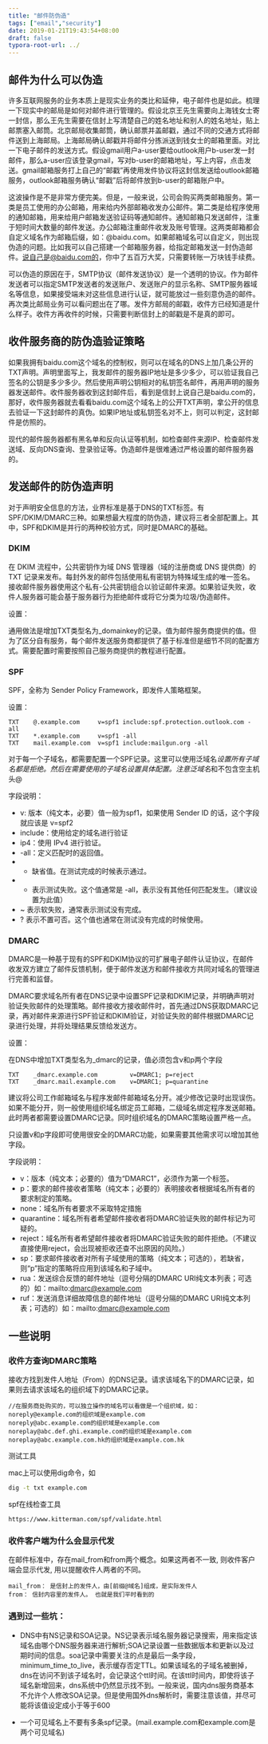 ```yaml
---
title: "邮件防伪造"
tags: ["email","security"]
date: 2019-01-21T19:43:54+08:00
draft: false
typora-root-url: ../
---
```


## 邮件为什么可以伪造

许多互联网服务的业务本质上是现实业务的类比和延伸，电子邮件也是如此。梳理一下现实中的邮局是如何对邮件进行管理的。假设北京王先生需要向上海钱女士寄一封信，那么王先生需要在信封上写清楚自己的姓名地址和别人的姓名地址，贴上邮票塞入邮筒。北京邮局收集邮筒，确认邮票并盖邮戳，通过不同的交通方式将邮件送到上海邮局。上海邮局确认邮戳并将邮件分拣派送到钱女士的邮箱里面。对比一下电子邮件的发送方式。假设gmail用户a-user要给outlook用户b-user发一封邮件，那么a-user应该登录gmail，写对b-user的邮箱地址，写上内容，点击发送。gmail邮箱服务打上自己的“邮戳”再使用发件协议将这封信发送给outlook邮箱服务，outlook邮箱服务确认“邮戳”后将邮件放到b-user的邮箱账户中。

这波操作是不是非常方便完美。但是，一般来说，公司会购买两类邮箱服务。第一类是员工使用的办公邮箱，用来给内外部邮箱收发办公邮件。第二类是给程序使用的通知邮箱，用来给用户邮箱发送验证码等通知邮件。通知邮箱只发送邮件，注重于短时间大数量的邮件发送。办公邮箱注重邮件收发及账号管理。这两类邮箱都会自定义域名作为邮箱后缀，如：@baidu.com。如果邮箱域名可以自定义，则出现伪造的问题。比如我可以自己搭建一个邮箱服务器，给指定邮箱发送一封伪造邮件。说自己是@baidu.com的，你中了五百万大奖，只需要转账一万块钱手续费。

可以伪造的原因在于，SMTP协议（邮件发送协议）是一个透明的协议。作为邮件发送者可以指定SMTP发送者的发送账户、发送账户的显示名称、SMTP服务器域名等信息，如果接受端未对这些信息进行认证，就可能放过一些刻意伪造的邮件。再次类比邮局业务可以看问题出在了哪。发件方邮局的邮戳，收件方已经知道是什么样子。收件方再收件的时候，只需要判断信封上的邮戳是不是真的即可。

## 收件服务商的防伪造验证策略

如果我拥有baidu.com这个域名的控制权，则可以在域名的DNS上加几条公开的TXT声明。声明里面写上，我发邮件的服务器IP地址是多少多少，可以验证我自己签名的公钥是多少多少。然后使用声明公钥相对的私钥签名邮件，再用声明的服务器发送邮件。收件服务器收到这封邮件后，看到是信封上说自己是baidu.com的，那好，收件服务器就去看看baidu.com这个域名上的公开TXT声明，拿公开的信息去验证一下这封邮件的真伪。如果IP地址或私钥签名对不上，则可以判定，这封邮件是仿照的。

现代的邮件服务器都有黑名单和反向认证等机制，如检查邮件来源IP、检查邮件发送域、反向DNS查询、登录验证等。伪造邮件是很难通过严格设置的邮件服务器的。


## 发送邮件的防伪造声明

对于声明安全信息的方法，业界标准是基于DNS的TXT标签。有SPF/DKIM/DMARC三种。如果想最大程度的防伪造，建议将三者全部配置上。其中，SPF和DKIM是并行的两种校验方式，同时是DMARC的基础。

### DKIM

在 DKIM 流程中，公共密钥作为域 DNS 管理器（域的注册商或 DNS 提供商）的 TXT 记录来发布。每封外发的邮件包括使用私有密钥为特殊域生成的唯一签名。接收邮件服务器使用这个私有-公共密钥组合以验证邮件来源。如果验证失败，收件人服务器可能会基于服务器行为拒绝邮件或将它分类为垃圾/伪造邮件。

设置：

通用做法是增加TXT类型名为_domainkey的记录。值为邮件服务商提供的值。但为了区分自有服务，每个邮件发送服务商都提供了基于标准但是细节不同的配置方式。需要配置时需要按照自己服务商提供的教程进行配置。


### SPF

SPF，全称为 Sender Policy Framework，即发件人策略框架。

设置：
```
TXT    @.example.com     v=spf1 include:spf.protection.outlook.com -all
TXT    *.example.com     v=spf1 -all
TXT    mail.example.com  v=spf1 include:mailgun.org -all
```
对于每一个子域名，都需要配置一个SPF记录。这里可以使用泛域名*设置所有子域名都是拒绝。然后在需要使用的子域名设置具体配置。注意泛域名*和不包含空主机头@

字段说明：

- v: 版本（纯文本，必要）值一般为spf1，如果使用 Sender ID 的话，这个字段就应该是 v=spf2
- include：使用给定的域名进行验证
- ip4：使用 IPv4 进行验证。
- -all：定义匹配时的返回值。 
- + 缺省值。在测试完成的时候表示通过。
- - 表示测试失败。这个值通常是 -all，表示没有其他任何匹配发生。（建议设置为此值）
- ~ 表示软失败，通常表示测试没有完成。
- ? 表示不置可否。这个值也通常在测试没有完成的时候使用。 



### DMARC

DMARC是一种基于现有的SPF和DKIM协议的可扩展电子邮件认证协议，在邮件收发双方建立了邮件反馈机制，便于邮件发送方和邮件接收方共同对域名的管理进行完善和监督。

DMARC要求域名所有者在DNS记录中设置SPF记录和DKIM记录，并明确声明对验证失败邮件的处理策略。邮件接收方接收邮件时，首先通过DNS获取DMARC记录，再对邮件来源进行SPF验证和DKIM验证，对验证失败的邮件根据DMARC记录进行处理，并将处理结果反馈给发送方。

设置：

在DNS中增加TXT类型名为_dmarc的记录，值必须包含v和p两个字段
```
TXT    _dmarc.example.com         v=DMARC1; p=reject
TXT    _dmarc.mail.example.com    v=DMARC1; p=quarantine
```
建议将公司工作邮箱域名与程序发邮件邮箱域名分开。减少修改记录时出现误伤。如果不能分开，则一般使用组织域名绑定员工邮箱，二级域名绑定程序发送邮箱。此时两者都需要设置DMARC记录。同时组织域名的DMARC策略设置严格一点。 

只设置v和p字段即可使用很安全的DMARC功能，如果需要其他需求可以增加其他字段。

字段说明：

- v：版本（纯文本；必要的）值为“DMARC1”，必须作为第一个标签。
- p：要求的邮件接收者策略（纯文本；必要的）表明接收者根据域名所有者的要求制定的策略。 
- none：域名所有者要求不采取特定措施
- quarantine：域名所有者希望邮件接收者将DMARC验证失败的邮件标记为可疑的。
- reject：域名所有者希望邮件接收者将DMARC验证失败的邮件拒绝。（不建议直接使用reject，会出现被拒收还查不出原因的风险。）
- sp：要求邮件接收者对所有子域使用的策略（纯文本；可选的），若缺省，则“p”指定的策略将应用到该域名和子域中。
- rua：发送综合反馈的邮件地址（逗号分隔的DMARC URI纯文本列表；可选的）如：mailto:dmarc@example.com
- ruf：发送消息详细故障信息的邮件地址（逗号分隔的DMARC URI纯文本列表；可选的）如：mailto:dmarc@example.com

## 一些说明

### 收件方查询DMARC策略
接收方找到发件人地址（From）的DNS记录。请求该域名下的DMARC记录，如果则去请求该域名的组织域下的DMARC记录。
```
//在服务商处购买的，可以独立操作的域名可以看做是一个组织域，如： 
noreply@example.com的组织域是example.com 
noreply@abc.example.com的组织域是example.com 
noreplay@abc.def.ghi.example.com的组织域是example.com 
noreplay@abc.example.com.hk的组织域是example.com.hk
```
测试工具

mac上可以使用dig命令，如 
```sh
dig -t txt example.com
```
spf在线检查工具 
```
https://www.kitterman.com/spf/validate.html
```

### 收件客户端为什么会显示代发

在邮件标准中，存在mail_from和from两个概念。如果这两者不一致, 则收件客户端会显示代发, 用以提醒收件人两者的不同。
```
mail_from： 是信封上的发件人，由[前缀@域名]组成，是实际发件人 
from： 信封内容里的发件人。 也就是我们平时看到的
```

### 遇到过一些坑：

- DNS中有NS记录和SOA记录。NS记录表示域名服务器记录搜索，用来指定该域名由哪个DNS服务器来进行解析;SOA记录设置一些数据版本和更新以及过期时间的信息。soa记录中需要关注的点是最后一条字段，minimum_time_to_live，表示缓存否定TTL。如果该域名的子域名被删掉，dns在访问不到该子域名时，会记录这个ttl时间。在该ttl时间内，即使将该子域名新增回来，dns系统中仍然显示找不到。一般来说，国内dns服务商基本不允许个人修改SOA记录。但是使用国外dns解析时，需要注意该值，并尽可能将该值设定成小于等于600

- 一个可见域名上不要有多条spf记录。(mail.example.com和example.com是两个可见域名)

